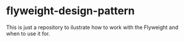 # flyweight-design-pattern
This is just a repository to ilustrate how to work with the Flyweight and when to use it for.
